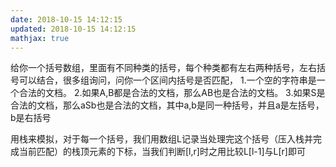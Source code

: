 ```yaml
---
date: 2018-10-15 14:12:15
updated: 2018-10-15 14:12:15
mathjax: true
---
```


给你一个括号数组，里面有不同种类的括号，每个种类都有左右两种括号，左右括号可以结合，很多组询问，问你一个区间内括号是否匹配，
1.一个空的字符串是一个合法的文档。
2.如果A,B都是合法的文档，那么AB也是合法的文档。
3.如果S是合法的文档，那么aSb也是合法的文档，其中a,b是同一种括号，并且a是左括号，b是右括号

用栈来模拟，对于每一个括号，我们用数组L记录当处理完这个括号（压入栈并完成当前匹配）的栈顶元素的下标，当我们判断[l,r]时之用比较L[l-1]与L[r]即可

